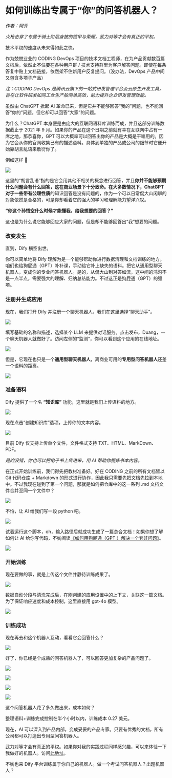 # 如何训练出专属于“你”的问答机器人？

_作者：阿乔_

_火枪击穿了专属于骑士阶层身披的铠甲与荣耀，武力对等才会有真正的平权。_

技术平权的速度从未来得如此之快。

作为兢兢业业的 CODING DevOps 项目的技术文档工程师，在为产品贡献数百篇文档后，依然止不住要在各种用户群 / 技术支持群里为客户解答问题。即使在每条答复中贴上文档链接，依然架不住新用户反复提问。（没办法，DevOps 产品中间又包含多项子产品）

_注：CODING DevOps 是腾讯云旗下的一站式研发管理平台及云原生开发工具，旨在让软件研发如同工业生产般简单高效，助力提升企业研发管理效能。_

虽然由 ChatGPT 掀起 AI 革命已来，但是它并不能够回答“我的”问题，也不能回答“你的”问题。但它却可以回答“大家”的问题。

为什么？ChatGPT 本身便是由庞大的互联网语料库训练而成，并且这部分训练数据截止于 2021 年 9 月。如果你的产品在这个日期之前就有幸在互联网中占有一席之地，那恭喜你，GPT 可以大概率可以回答出你的产品是大概是干嘛用的。因为它会从你的官网收集已有的描述语料。具体到单独的产品或公司的细节时它便开始靠胡言乱语来敷衍你了。

例如这样 🔽

![](https://assets-docs.dify.ai/dify-enterprise-mintlify/zh_CN/learn-more/use-cases/f7ddcb5342558d19fd51d7222be5209d.png)

这里的“胡言乱语”指的是它会用其他不相关的概念进行回答，并且**你并不能够预期什么问题会有什么回答，这在商业场景下十分致命。在大多数情况下，ChatGPT 对于一些带有公理性质**的知识回答是没有问题的，作为一个可以日常侃大山闲聊的对象依然是合格的，可是你却看着它的强大的学习和理解能力望洋兴叹。

**“你这个孙悟空什么时候才能懂我，给我想要的回答？”**

这也是为什么说它能够回应大家的问题，但是却不能够回答出“我”想要的问题。

### **改变发生**

直到，Dify 横空出世。

你可以简单地将 Dify 理解为是一个能够帮助你进行数据清理和文档训练的地方。咱们也给狗屁通（GPT）补补课，手动给它补上缺失的语料。把它从通用型聊天机器人，变成你的专业问答机器人。是的，从侃大山到对答如流，这中间的鸿沟不是一点半点，需要强大的理解、归纳总结能力。不过这正是狗屁通（GPT）的强项。

### **注册并生成应用**

现在，我们打开 Dify 并注册一个聊天机器人，我们在这里选择“聊天助手”。

![](https://assets-docs.dify.ai/2024/11/8f25c739e69de061496637f08334dd1b.png)

填写基础的名称和描述，选择某个 LLM 来提供对话服务。点击发布，Duang，一个聊天机器人就做好了。访问左侧的“监测”，你可以看到这个应用的在线地址。

![](https://assets-docs.dify.ai/2024/11/15e39d55291a97e59e8349a2f84302ee.png)

但是，它现在也只是一个**通用型聊天机器人**，离商业可用的**专用型问答机器人**还差一个语料的距离。

![](https://assets-docs.dify.ai/dify-enterprise-mintlify/zh_CN/learn-more/use-cases/e753c7f36e8a2f04c8180f771e63431b.png)

### **准备语料**

Dify 提供了一个名 **“知识库”** 功能，这里就是我们上传语料的地方。

![](https://assets-docs.dify.ai/2024/11/46204d061fe14ada59735229a85e8d1a.png)

现在点击“创建知识库”选项，上传你的文本内容。

![](https://assets-docs.dify.ai/2024/11/1f35dc6c1b4ee2c307e024fb9755d417.png)

目前 Dify 仅支持上传单个文件，文件格式支持 TXT、HTML、MarkDown、PDF。

_是的没错，你也可以把电子书上传进来，用 AI 帮助你提炼书本内容。_

在正式开始训练前，我们得先把教材准备好。好在 CODING 之前的所有文档皆以 Git 代码仓库 + Markdown 的形式进行协作，因此我只需要先把文档先拉到本地中。不过我现在碰到了第一个问题，那就是如何把仓库中的这一系列 .md 文档文件合并至同一个文件中？

![](https://assets-docs.dify.ai/dify-enterprise-mintlify/zh_CN/learn-more/use-cases/88018cc39f6b1244ffd5a1c11fc8ccbe.png)

不怕，让 AI 给我们写一段 python 吧。

![](https://assets-docs.dify.ai/dify-enterprise-mintlify/zh_CN/learn-more/use-cases/1cfbe712bec52acc0d1ee50d96e809f2.png)

试着运行这个脚本，oh，输入路径后就成功生成了一篇总合文档！如果你想了解如何让 AI 给你写代码，不妨阅读[《如何用狗屁通（GPT ）解决一个套娃问题》](http://mp.weixin.qq.com/s?__biz=MzU2Njg1NDA3Mw==\&mid=2247484248\&idx=1\&sn=50809b40f520c767483e1a7b0eefb9c1\&chksm=fca76b8ecbd0e298e627140d63e7b3383d226ab293a2e8fefa04b5a1ee12f187520560ec1579\&scene=21#wechat_redirect)。

![](https://assets-docs.dify.ai/dify-enterprise-mintlify/zh_CN/learn-more/use-cases/c8dbaf3241dbd50507165524c7ed6451.png)

### **开始训练**

现在要做的事，就是上传这个文件并静待训练成果了。

![](https://assets-docs.dify.ai/dify-enterprise-mintlify/zh_CN/learn-more/use-cases/f66100f8d87ea88b7f2d9be6f4db32c7.jpeg)

数据自动分段与清洗完成后，在刚创建的应用设置中的上下文，关联这一篇文档。为了保证响应速度和成本控制，这里直接用 gpt-4o 模型。

![](https://assets-docs.dify.ai/2024/11/5878266c7a7c8729e44fb660b8108393.png)

### **训练成功**

现在再去和这个机器人互动，看看它会回答什么？

![](https://assets-docs.dify.ai/dify-enterprise-mintlify/zh_CN/learn-more/use-cases/22d5d5621a1b1eedfdf698cdf8a5ac2d.png)

好了，你已经是个成熟的问答机器人了，可以回答更加复杂的产品问题了。

![](https://assets-docs.dify.ai/dify-enterprise-mintlify/zh_CN/learn-more/use-cases/18558406335d11b26717e8b1cf70a673.png)

![](https://assets-docs.dify.ai/dify-enterprise-mintlify/zh_CN/learn-more/use-cases/f81842d0d74050c03cc4895c497a26b9.png)

![](https://assets-docs.dify.ai/dify-enterprise-mintlify/zh_CN/learn-more/use-cases/038e6c5dab7a8625079669b6bfdb6adc.png)

![](https://assets-docs.dify.ai/dify-enterprise-mintlify/zh_CN/learn-more/use-cases/829c51e5c45e149957df7b5531639d2a.png)

这个问答机器人花了多久做出来，成本如何？

整理语料+训练完成控制在半个小时以内，训练成本 0.27 美元。

现在，AI 可以深入到产品内部，变成妥妥的产品专家。只要有优秀的文档，所有公司都可以打造出专用型问答机器人。

武力对等才会有真正的平权。如果你对我的实践过程同样感兴趣，可以来体验一下我做好的机器人。访问[此地址](https://udify.app/chat/F2Y4bKEWbuCb1FTC)。

不妨也来 Dify 平台训练属于你自己的机器人。做一个考试问答机器人？出题机器人？
